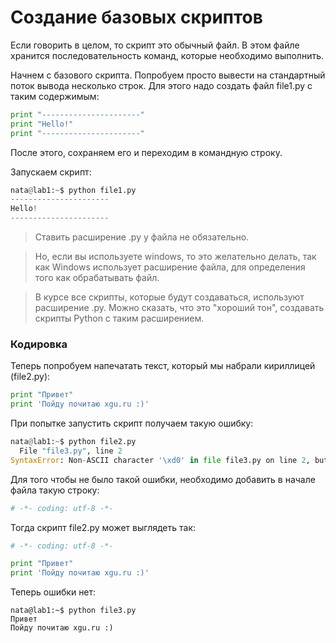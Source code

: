 # Создание базовых скриптов
Если говорить в целом, то скрипт это обычный файл.
В этом файле хранится последовательность команд, которые необходимо выполнить.

Начнем с базового скрипта. Попробуем просто вывести на стандартный поток вывода несколько строк.
Для этого надо создать файл file1.py с таким содержимым:
```python
print "----------------------"
print "Hello!"
print "----------------------"
```

После этого, сохраняем его и переходим в командную строку.

Запускаем скрипт:
```python
nata@lab1:~$ python file1.py
----------------------
Hello!
----------------------
```


> Ставить расширение .py у файла не обязательно. 

> Но, если вы используете windows, то это желательно делать, так как Windows использует расширение файла, для определения того как обрабатывать файл.

> В курсе все скрипты, которые будут создаваться, используют расширение .py.
Можно сказать, что это "хороший тон", создавать скрипты Python  с таким расширением.

### Кодировка
Теперь попробуем напечатать текст, который мы набрали кириллицей (file2.py):
```python
print "Привет"
print 'Пойду почитаю xgu.ru :)'
```

При попытке запустить скрипт получаем такую ошибку:
```python
nata@lab1:~$ python file2.py
  File "file3.py", line 2
SyntaxError: Non-ASCII character '\xd0' in file file3.py on line 2, but no encoding declared; see http://www.python.org/peps/pep-0263.html for details
```

Для того чтобы не было такой ошибки, необходимо добавить в начале файла такую строку:
```python
# -*- coding: utf-8 -*-
```

Тогда скрипт file2.py может выглядеть так:
```python
# -*- coding: utf-8 -*-

print "Привет"
print 'Пойду почитаю xgu.ru :)'
```

Теперь ошибки нет:
```
nata@lab1:~$ python file3.py
Привет
Пойду почитаю xgu.ru :)
```
